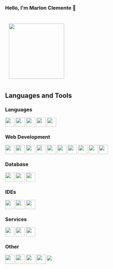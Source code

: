 ### Hello, I'm Marlon Clemente 👋

##
<!--
**marlon-clemente/marlon-clemente** is a ✨ _special_ ✨ repository because its `README.md` (this file) appears on your GitHub profile.

Here are some ideas to get you started:

- 🔭 I’m currently working on ...
- 🌱 I’m currently learning ...
- 👯 I’m looking to collaborate on ...
- 🤔 I’m looking for help with ...
- 💬 Ask me about ...
- 📫 How to reach me: ...
- 😄 Pronouns: ...
- ⚡ Fun fact: ...
-->

<div style="display:inline-block; margin: 12px;">
  <img height="180em" src="https://github-readme-stats.vercel.app/api/top-langs/?username=marlon-clemente&layout=compact&theme=dracula"/>
</div>



## Languages and Tools
### Languages
<div style="display:inline-block">
  <img align="center" height="30" width="30" src="https://cdn.jsdelivr.net/gh/devicons/devicon/icons/elixir/elixir-original.svg" >
  <img align="center" height="30" width="30" src="https://cdn.jsdelivr.net/gh/devicons/devicon/icons/c/c-original.svg" >
  <img align="center" height="30" width="30" src="https://cdn.jsdelivr.net/gh/devicons/devicon/icons/java/java-original-wordmark.svg" >
  <img align="center" height="30" width="30" src="https://cdn.jsdelivr.net/gh/devicons/devicon/icons/javascript/javascript-original.svg" >
  <img align="center" height="30" width="30" src="https://cdn.jsdelivr.net/gh/devicons/devicon/icons/typescript/typescript-original.svg" >
</div>

### Web Development
<div style="display:inline-block">
  <img align="center" height="30" width="30" src="https://cdn.jsdelivr.net/gh/devicons/devicon/icons/html5/html5-original.svg" >
  <img align="center" height="30" width="30" src="https://cdn.jsdelivr.net/gh/devicons/devicon/icons/css3/css3-original.svg" >
  <img align="center" height="30" width="30" src="https://cdn.jsdelivr.net/gh/devicons/devicon/icons/npm/npm-original-wordmark.svg" >
  <img align="center" height="30" width="30" src="https://cdn.jsdelivr.net/gh/devicons/devicon/icons/yarn/yarn-original-wordmark.svg" >
  <img align="center" height="30" width="30" src="https://cdn.jsdelivr.net/gh/devicons/devicon/icons/nodejs/nodejs-original.svg" >
  <img align="center" height="30" width="30" src="https://cdn.jsdelivr.net/gh/devicons/devicon/icons/react/react-original-wordmark.svg" >
  <img align="center" height="30" width="30" src="https://cdn.jsdelivr.net/gh/devicons/devicon/icons/nextjs/nextjs-original-wordmark.svg" >
  <img align="center" height="30" width="30" src="https://cdn.jsdelivr.net/gh/devicons/devicon/icons/tailwindcss/tailwindcss-plain.svg">
  <img align="center" height="30" width="30" src="https://cdn.jsdelivr.net/gh/devicons/devicon/icons/bootstrap/bootstrap-original.svg" />
  <img align="center" height="30" width="30" src="https://cdn.jsdelivr.net/gh/devicons/devicon/icons/materialui/materialui-original.svg" >
</div>

### Database
<div style="display:inline-block">
  <img align="center" height="30" width="30" src="https://cdn.jsdelivr.net/gh/devicons/devicon/icons/postgresql/postgresql-plain.svg" >
  <img align="center" height="30" width="30" src="https://cdn.jsdelivr.net/gh/devicons/devicon/icons/mysql/mysql-original-wordmark.svg" >
  <img align="center" height="30" width="30" src="https://cdn.jsdelivr.net/gh/devicons/devicon/icons/mongodb/mongodb-original-wordmark.svg" >
</div>

### IDEs
<div style="display:inline-block">
  <img align="center" height="30" width="30" src="https://cdn.jsdelivr.net/gh/devicons/devicon/icons/vscode/vscode-original.svg" >
  <img align="center" height="30" width="30" src="https://cdn.jsdelivr.net/gh/devicons/devicon/icons/androidstudio/androidstudio-original.svg" >
  <img align="center" height="30" width="30" src="https://cdn.jsdelivr.net/gh/devicons/devicon/icons/intellij/intellij-original.svg" >
</div>

### Services
<div style="display:inline-block">
  <img align="center" height="30" width="30" src="https://cdn.jsdelivr.net/gh/devicons/devicon/icons/firebase/firebase-plain-wordmark.svg" >
  <img align="center" height="30" width="30" src="https://cdn.jsdelivr.net/gh/devicons/devicon/icons/heroku/heroku-plain-wordmark.svg" >
  <img align="center" height="30" width="30" src="https://cdn.jsdelivr.net/gh/devicons/devicon/icons/git/git-original.svg" >
</div>

### Other
<div style="display:inline-block">
  <img align="center" height="30" width="30" src="https://cdn.jsdelivr.net/gh/devicons/devicon/icons/arduino/arduino-original-wordmark.svg" >
  <img align="center" height="30" width="30" src="https://cdn.jsdelivr.net/gh/devicons/devicon/icons/filezilla/filezilla-plain.svg" >
  <img align="center" height="30" width="30" src="https://cdn.jsdelivr.net/gh/devicons/devicon/icons/figma/figma-original.svg" >
  <img align="center" height="30" width="30" src="https://cdn.jsdelivr.net/gh/devicons/devicon/icons/eslint/eslint-original.svg" >
  
</div>

<img src="https://github.com/marlon-clemente/marlon-clemente/blob/output/github-contribution-grid-snake.svg"/>
